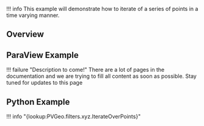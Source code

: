 !!! info
    This example will demonstrate how to iterate of a series of points in a time varying manner.

## Overview


## ParaView Example

!!! failure "Description to come!"
    There are a lot of pages in the documentation and we are trying to fill all content as soon as possible. Stay tuned for updates to this page


<!--- TODO --->

## Python Example

!!! info "{lookup:PVGeo.filters.xyz.IterateOverPoints}"

<!---

```py
import numpy as np
import vtk
from vtk.numpy_interface import dataset_adapter as dsa
import PVGeo
from PVGeo.filters import IterateOverPoints


```

TODO --->
